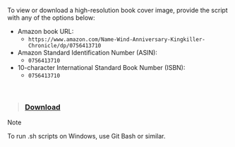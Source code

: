 To view or download a high-resolution book cover image, provide the script with any of the options below:

- Amazon book URL: 
  - ```https://www.amazon.com/Name-Wind-Anniversary-Kingkiller-Chronicle/dp/0756413710```
- Amazon Standard Identification Number (ASIN): 
  - ```0756413710```
- 10-character International Standard Book Number (ISBN): 
  - ```0756413710```
<br>

> ### [Download](https://github.com/drewmarsh/amazon-book-cover-grabber/releases/download/v1.0.0/amazon_book_cover_grabber.sh)

> [!NOTE]
>
> To run .sh scripts on Windows, use Git Bash or similar.
